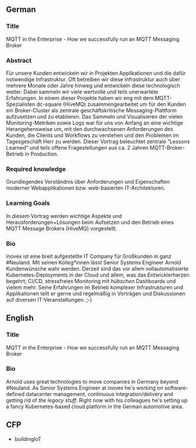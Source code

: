 ## German

### Title
MQTT in the Enterprise - How we successfully run an MQTT Messaging Broker

### Abstract
Für unsere Kunden entwickeln wir in Projekten Applikationen und die dafür notwendige Infrastruktur. Oft betreiben wir diese Infrastruktur auch über mehrere Monate oder Jahre hinweg und entwickeln diese technologisch weiter. Dabei sammeln wir viele wertvolle und teils unerwartete Erfahrungen.
In einem dieser Projekte haben wir eng mit dem MQTT-Spezialisten dc-square (HiveMQ) zusammengearbeitet um für den Kunden ein Broker-Cluster als zentrale geschäftskritische Messaging-Plattform aufzusetzen und zu etablieren. Das Sammeln und Visualisieren der vielen Monitoring-Metriken sowie Logs war für uns von Anfang an eine wichtige Herangehensweise um, mit den durchwachsenen Anforderungen des Kunden, die Clients und Workflows zu verstehen und den Problemen im Tagesgeschäft Herr zu werden.
Dieser Vortrag beleuchtet zentrale “Lessons Learned” und teils offene Fragestellungen aus ca. 2 Jahren MQTT-Broker-Betrieb in Production.

### Required knowledge
Grundlegendes Verständnis über Anforderungen und Eigenschaften moderner Webapplikationen bzw. web-basierten IT-Architekturen.

### Learning Goals
In diesem Vortrag werden wichtige Aspekte und Herausforderungen+Lösungen beim Aufsetzen und den Betrieb eines MQTT Message Brokers (HiveMQ) vorgestellt.

### Bio

inovex ist eine breit aufgestellte IT Company für Großkunden in ganz #Neuland. Mit seinen Kolleg\*innen lässt Senior Systems Engineer Arnold Kundenwünsche wahr werden. Derzeit sind das vor allem vollautomatisierte Kubernetes-Deployments in der Cloud und allem, was das Entwicklerherzen begehrt; CI/CD, stressfreies Monitoring mit *hübschen* Dashboards und vielem mehr. Seine Erfahrungen im Betrieb komplexer Infrastrukturen und Applikationen teilt er gerne und regelmäßig in Vorträgen und Diskussionen auf diversen IT-Veranstaltungen. ;-)


## English

### Title
MQTT in the Enterprise - How we successfully run an MQTT Messaging Broker

### Bio
Arnold uses great technologies to move companies in Germany beyond #Neuland. As Senior Systems Engineer at inovex he's working on software-defined datacenter management, continuous integration/delivery and getting rid of *the legacy stuff*. Right now with his colleagues he's setting up a fancy Kubernetes-based cloud platform in the German automotive area.

## CFP

* buildingIoT
